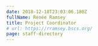 ```yaml
---
date: 2018-12-18T23:03:06.180Z
fullName: Renée Ramsey
title: Project Coordinator
# url: https://rramsey.bscs.org/
page: staff-directory
---
```

